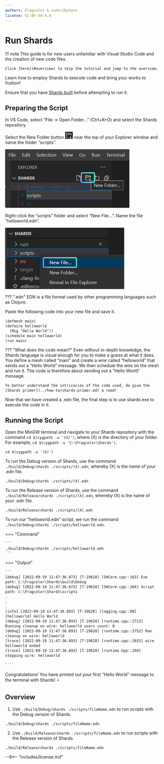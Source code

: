 ```yaml
---
authors: Fragcolor & contributors
license: CC-BY-SA-4.0
---
```


# Run Shards

!!! note
    This guide is for new users unfamiliar with Visual Studio Code and the creation of new code files. 
    
    Click [here](#overview) to skip the tutorial and jump to the overview.

Learn how to employ Shards to execute code and bring your works to fruition!

Ensure that you have [Shards built](../how-to/build-shards.md) before attempting to run it.

## Preparing the Script ##

In VS Code, select “File → Open Folder…” (Ctrl+K+O) and select the Shards repository.

Select the New Folder button ![New Folder Icon](assets/vscode-new-folder-icon.png) near the top of your Explorer window and name the folder “scripts”.

![Create a new “scripts” folder.](assets/vscode-new-folder.png)

Right-click the “scripts” folder and select “New File…”. Name the file “helloworld.edn”.

![Create the “helloworld.edn” file in the “scripts” folder.](assets/vscode-new-file.png)

??? ".edn"
	EDN is a file format used by other programming languages such as Clojure.

Paste the following code into your new file and save it.
```
(defmesh main)
(defwire helloworld
  (Msg "Hello World"))
(schedule main helloworld)
(run main)
```
??? "What does the code mean?"
    Even without in-depth knowledge, the Shards language is visual enough for you to make a guess at what it does. You define a mesh called “main” and create a wire called “helloworld” that sends out a “Hello World” message. We then schedule the wire on the mesh and run it. The code is therefore about sending out a “Hello World” message.

    To better understand the intricacies of the code used, do give the [Shards primer](../how-to/shards-primer.md) a read!

Now that we have created a .edn file, the final step is to use shards.exe to execute the code in it.

## Running the Script ##

Open the MinGW terminal and navigate to your Shards repository with the command `cd $(cygpath -u '(X)')`, where (X) is the directory of your folder. For example, `cd $(cygpath -u 'C:\Fragcolor\Shards')`. 

```
cd $(cygpath -u '(X)')
```
 
To run the Debug version of Shards, use the command `./build/Debug/shards ./scripts/(X).edn`, whereby (X) is the name of your .edn file.

```
./build/Debug/shards ./scripts/(X).edn
```

To run the Release version of Shards, use the command `./build/Release/shards ./scripts/(X).edn`, whereby (X) is the name of your .edn file.

```
./build/Release/shards ./scripts/(X).edn
```

To run our “helloworld.edn” script, we run the command `./build/Debug/shards ./scripts/helloworld.edn`.

=== "Command"

    ```
    ./build/Debug/shards ./scripts/helloworld.edn
    ```

=== "Output"

    ```
    [debug] [2022-09-19 11:47:36.873] [T-19628] [SHCore.cpp::163] Exe path: C:\Fragcolor\Shards\build\Debug
    [debug] [2022-09-19 11:47:36.873] [T-19628] [SHCore.cpp::164] Script path: C:\Fragcolor\Shards\scripts
    .
    .
    .
    [info] [2022-09-19 11:47:36.893] [T-19628] [logging.cpp::98] [helloworld] Hello World
    [debug] [2022-09-19 11:47:36.893] [T-19628] [runtime.cpp::2712] Running cleanup on wire: helloworld users count: 0
    [debug] [2022-09-19 11:47:36.893] [T-19628] [runtime.cpp::2752] Ran cleanup on wire: helloworld
    [trace] [2022-09-19 11:47:36.893] [T-19628] [runtime.cpp::2031] wire helloworld ended
    [trace] [2022-09-19 11:47:36.893] [T-19628] [runtime.hpp::294] stopping wire: helloworld

    ```

Congratulations! You have printed out your first “Hello World” message to the terminal with Shards! ⭐

##  Overview ##

1. Use `./build/Debug/shards ./scripts/fileName.edn` to run scripts with the Debug version of Shards.
```
./build/Debug/shards ./scripts/fileName.edn
```

2. Use `./build/Release/shards ./scripts/fileName.edn` to run scripts with the Release version of Shards.
```
./build/Release/shards ./scripts/fileName.edn
```

--8<-- "includes/license.md"
